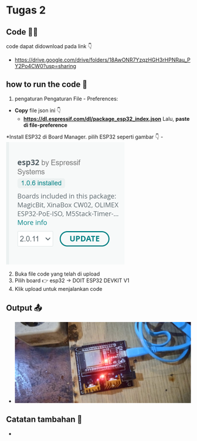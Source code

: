 # Tugas 2

## Code 🧑‍💻
code dapat didownload pada link 👇
* https://drive.google.com/drive/folders/18AwONR7YzqzHGH3rHPNRau_PY2Po4CW0?usp=sharing

## how to run the code 🤔
1. pengaturan Pengaturan File - Preferences:
  * **Copy** file json ini 👇 
    - **https://dl.espressif.com/dl/package_esp32_index.json**
    Lalu, **paste di file-preference**
  
  *Install ESP32 di Board Manager. pilih ESP32 seperti gambar 👇
    - ![Alt text](esp32.png)
  
2. Buka file code yang telah di upload
3. Pilih board 👉 esp32 -> DOIT ESP32 DEVKIT V1 
4. Klik upload untuk menjalankan code 


## Output 📤
- ![Alt text](mikro-tgs-4.jpg)


## Catatan tambahan 📝
-